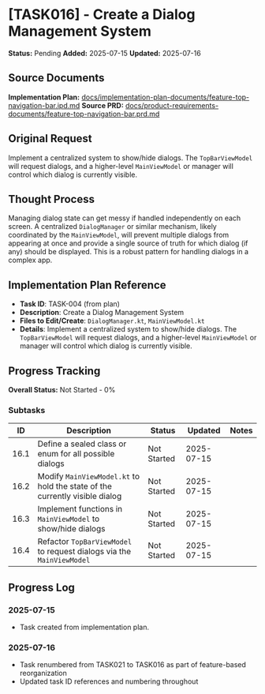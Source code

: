 # [TASK016] - Create a Dialog Management System

**Status:** Pending
**Added:** 2025-07-15
**Updated:** 2025-07-16

## Source Documents
**Implementation Plan:** [docs/implementation-plan-documents/feature-top-navigation-bar.ipd.md](docs/implementation-plan-documents/feature-top-navigation-bar.ipd.md)
**Source PRD:** [docs/product-requirements-documents/feature-top-navigation-bar.prd.md](docs/product-requirements-documents/feature-top-navigation-bar.prd.md)

## Original Request
Implement a centralized system to show/hide dialogs. The `TopBarViewModel` will request dialogs, and a higher-level `MainViewModel` or manager will control which dialog is currently visible.

## Thought Process
Managing dialog state can get messy if handled independently on each screen. A centralized `DialogManager` or similar mechanism, likely coordinated by the `MainViewModel`, will prevent multiple dialogs from appearing at once and provide a single source of truth for which dialog (if any) should be displayed. This is a robust pattern for handling dialogs in a complex app.

## Implementation Plan Reference
- **Task ID**: TASK-004 (from plan)
- **Description**: Create a Dialog Management System
- **Files to Edit/Create**: `DialogManager.kt`, `MainViewModel.kt`
- **Details**: Implement a centralized system to show/hide dialogs. The `TopBarViewModel` will request dialogs, and a higher-level `MainViewModel` or manager will control which dialog is currently visible.

## Progress Tracking

**Overall Status:** Not Started - 0%

### Subtasks
| ID | Description | Status | Updated | Notes |
|----|-------------|--------|---------|-------|
| 16.1 | Define a sealed class or enum for all possible dialogs | Not Started | 2025-07-15 | |
| 16.2 | Modify `MainViewModel.kt` to hold the state of the currently visible dialog | Not Started | 2025-07-15 | |
| 16.3 | Implement functions in `MainViewModel` to show/hide dialogs | Not Started | 2025-07-15 | |
| 16.4 | Refactor `TopBarViewModel` to request dialogs via the `MainViewModel` | Not Started | 2025-07-15 | |

## Progress Log
### 2025-07-15
- Task created from implementation plan.

### 2025-07-16
- Task renumbered from TASK021 to TASK016 as part of feature-based reorganization
- Updated task ID references and numbering throughout
